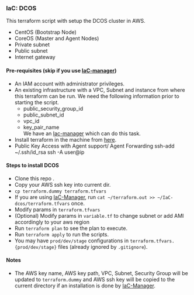 ### IaC: DCOS
This terraform script with setup the DCOS cluster in AWS.
 - CentOS (Bootstrap Node)
 - CoreOS (Master and Agent Nodes)
 - Private subnet
 - Public subnet
 - Internet gateway

#### Pre-requisites (skip if you use [IaC-manager][iac-manager])
- An IAM account with administrator privileges.
- An existing infrastructure with a VPC, Subnet and instance from where this terraform can be run.
  We need the following information prior to starting the script.
  - public_security_group_id
  - public_subnet_id
  - vpc_id
  - key_pair_name  
  We have an [Iac-manager][iac-manager] which can do this task.
- Install terraform in the machine from [here][terraform-install].
- Public Key Access with Agent support/ Agent Forwarding
  ssh-add ~/.ssh/id_rsa
  ssh -A user@ip

#### Steps to install DCOS
- Clone this repo .
- Copy your AWS ssh key into current dir.
- `cp terraform.dummy terraform.tfvars`
- If you are using [IaC-Manager][iac-manager], run ```cat ~/terraform.out >> ~/IaC-dcos/terraform.tfvars``` once.
- Modify params in `terraform.tfvars`
- (Optional) Modify params in `variable.tf` to change subnet or add AMI accordingly to your aws region
- Run `terraform plan` to see the plan to execute.
- Run `terraform apply` to run the scripts.
- You may have `prod/dev/stage` configurations in
`terraform.tfvars.{prod/dev/stage}` files (already ignored by `.gitignore`).

#### Notes
- The AWS key name, AWS key path, VPC, Subnet, Security Group will be updated to `terraform.dummy`
and AWS ssh key will be copied to the current directory if an installation is done by [IaC-Manager][iac-manager].

[iac-manager]: <https://github.com/microservices-today/IaC-manager>
[terraform-install]: <https://www.terraform.io/intro/getting-started/install.html>
